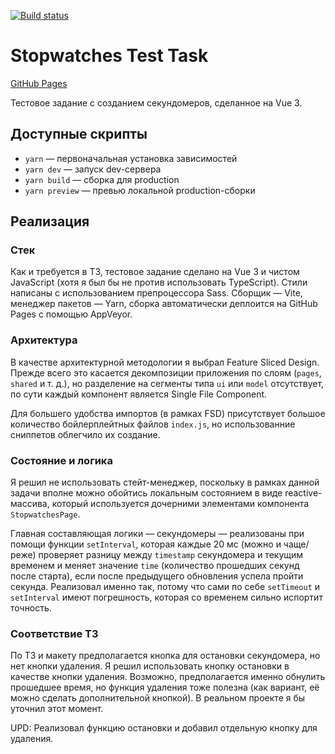 [![Build status](https://ci.appveyor.com/api/projects/status/2xlois4uu10mv5ab?svg=true)](https://ci.appveyor.com/project/LiquidAssContainer/stopwatch-test)

# Stopwatches Test Task

[GitHub Pages](https://liquidasscontainer.github.io/stopwatch-test/)

Тестовое задание с созданием секундомеров, сделанное на Vue 3.

## Доступные скрипты

- `yarn` — первоначальная установка зависимостей
- `yarn dev` — запуск dev-сервера
- `yarn build` — сборка для production
- `yarn preview` — превью локальной production-сборки

## Реализация

### Стек

Как и требуется в ТЗ, тестовое задание сделано на Vue 3 и чистом JavaScript (хотя я был бы не против использовать TypeScript). Стили написаны с использованием препроцессора Sass. Сборщик — Vite, менеджер пакетов — Yarn, сборка автоматически деплоится на GitHub Pages с помощью AppVeyor.

### Архитектура

В качестве архитектурной методологии я выбрал Feature Sliced Design. Прежде всего это касается декомпозиции приложения по слоям (`pages`, `shared` и т. д.), но разделение на сегменты типа `ui` или `model` отсутствует, по сути каждый компонент является Single File Component.

Для большего удобства импортов (в рамках FSD) присутствует большое количество бойлерплейтных файлов `index.js`, но использованние сниппетов облегчило их создание.

### Состояние и логика

Я решил не использовать стейт-менеджер, поскольку в рамках данной задачи вполне можно обойтись локальным состоянием в виде reactive-массива, который используется дочерними элементами компонента `StopwatchesPage`.

Главная составляющая логики — секундомеры — реализованы при помощи функции `setInterval`, которая каждые 20 мс (можно и чаще/реже) проверяет разницу между `timestamp` секундомера и текущим временем и меняет значение `time` (количество прошедших секунд после старта), если после предыдущего обновления успела пройти секунда. Реализовал именно так, потому что сами по себе `setTimeout` и `setInterval` имеют погрешность, которая со временем сильно испортит точность.

### Соответствие ТЗ

По ТЗ и макету предполагается кнопка для остановки секундомера, но нет кнопки удаления. Я решил использовать кнопку остановки в качестве кнопки удаления. Возможно, предполагается именно обнулить прошедшее время, но функция удаления тоже полезна (как вариант, её можно сделать дополнительной кнопкой). В реальном проекте я бы уточнил этот момент.

UPD: Реализовал функцию остановки и добавил отдельную кнопку для удаления.
